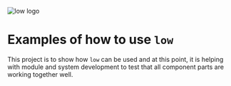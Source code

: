 ![low logo](resources/logo.png)

# Examples of how to use `low`
This project is to show how `low` can be used and at this point, it is helping with module and
system development to test that all component parts are working together well.